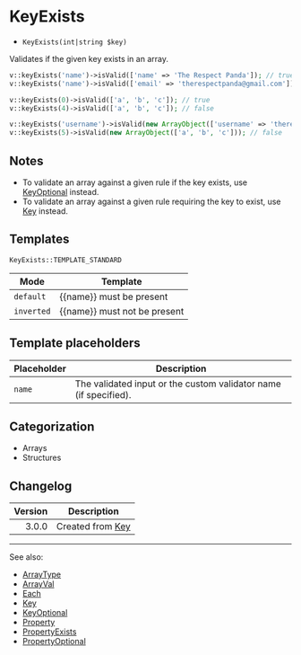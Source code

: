 # KeyExists

- `KeyExists(int|string $key)`

Validates if the given key exists in an array.

```php
v::keyExists('name')->isValid(['name' => 'The Respect Panda']); // true
v::keyExists('name')->isValid(['email' => 'therespectpanda@gmail.com']); // false

v::keyExists(0)->isValid(['a', 'b', 'c']); // true
v::keyExists(4)->isValid(['a', 'b', 'c']); // false

v::keyExists('username')->isValid(new ArrayObject(['username' => 'therespectpanda'])); // true
v::keyExists(5)->isValid(new ArrayObject(['a', 'b', 'c'])); // false
```

## Notes

* To validate an array against a given rule if the key exists, use [KeyOptional](KeyOptional.md) instead.
* To validate an array against a given rule requiring the key to exist, use [Key](Key.md) instead.

## Templates

`KeyExists::TEMPLATE_STANDARD`

| Mode       | Template                     |
|------------|------------------------------|
| `default`  | {{name}} must be present     |
| `inverted` | {{name}} must not be present |

## Template placeholders

| Placeholder | Description                                                      |
|-------------|------------------------------------------------------------------|
| `name`      | The validated input or the custom validator name (if specified). |

## Categorization

- Arrays
- Structures

## Changelog

| Version | Description                |
|--------:|----------------------------|
|   3.0.0 | Created from [Key](Key.md) |

***
See also:

- [ArrayType](ArrayType.md)
- [ArrayVal](ArrayVal.md)
- [Each](Each.md)
- [Key](Key.md)
- [KeyOptional](KeyOptional.md)
- [Property](Property.md)
- [PropertyExists](PropertyExists.md)
- [PropertyOptional](PropertyOptional.md)
